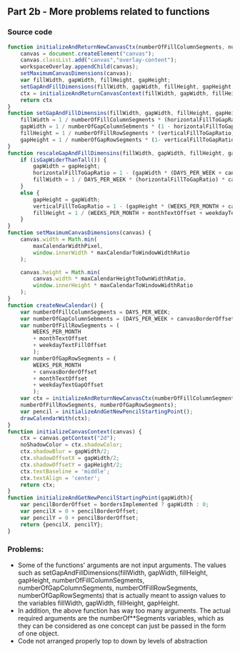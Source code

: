 ## Part 2b - More problems related to functions

### Source code

```javascript
function initializeAndReturnNewCanvasCtx(numberOfFillColumnSegments, numberOfGapColumnSebments, numberOfFillRowSegments, numberOfGapRowSegments) {
    canvas = document.createElement("canvas");
    canvas.classList.add("canvas","overlay-content");
    workspaceOverlay.appendChild(canvas);
    setMaximumCanvasDimensions(canvas);
    var fillWidth, gapWidth, fillHeight, gapHeight;
    setGapAndFillDimensions(fillWidth, gapWidth, fillHeight, gapHeight, numberOfFillColumnSegments, numberOfGapColumnSebments, numberOfFillRowSegments, numberOfGapRowSegments);
    ctx = initializeAndReturnCanvasContext(fillWidth, gapWidth, fillHeight, gapHeight);
    return ctx
}
function setGapAndFillDimensins(fillWidth, gapWidth, fillHeight, gapHeight) {
    fillWidth = 1 / numberOfFillColumnSegments * (horizontalFillToGapRatio) * canvas.width;
    gapWidth = 1 / numberOfGapColumnSebments * (1 - horizontalFillToGapRatio) * canvas.width;
    fillHeight = 1 / numberOfFillRowSegments * (verticalFillToGapRatio) * canvas.height;
    gapHeight = 1 / numberOfGapRowSegments * (1- verticalFillToGapRatio) * canvas.height;
}
function rescaleGapAndFillDimensins(fillWidth, gapWidth, fillHeight, gapHeight) {
    if (isGapWiderThanTall()) {
        gapWidth = gapHeight;
        horizontalFillToGapRatio = 1 - (gapWidth * (DAYS_PER_WEEK + canvasBorderOffset) / canvas.width);
        fillWidth = 1 / DAYS_PER_WEEK * (horizontalFillToGapRatio) * canvas.width;
    }
    else {
        gapHeight = gapWidth;
        verticalFillToGapRatio = 1 - (gapHeight * (WEEKS_PER_MONTH + canvasBorderOffset + monthTextOffset + weekdayTextGapOffset) / canvas.height);
        fillHeight = 1 / (WEEKS_PER_MONTH + monthTextOffset + weekdayTextGapOffset) * (verticalFillToGapRatio) * canvas.height;
    } 
}
function setMaximumCanvasDimensions(canvas) {
    canvas.width = Math.min(
        maxCalendarWidthPixel,
        window.innerWidth * maxCalendarToWindowWidthRatio
    );

    canvas.height = Math.min(
        canvas.width * maxCalendarHeightToOwnWidthRatio,
        window.innerHeight * maxCalendarToWindowWidthRatio
    );
}
function createNewCalendar() {
    var numberOfFillColumnSegments = DAYS_PER_WEEK;
    var numberOfGapColumnSebments = (DAYS_PER_WEEK + canvasBorderOffset);
    var numberOfFillRowSegments = (
        WEEKS_PER_MONTH
        + monthTextOffset
        + weekdayTextFillOffset
        );
    var numberOfGapRowSegments = (
        WEEKS_PER_MONTH
        + canvasBorderOffset 
        + monthTextOffset 
        + weekdayTextGapOffset
        );
    var ctx = initializeAndReturnNewCanvasCtx(numberOfFillColumnSegments, numberOfGapColumnSebments,
    numberOfFillRowSegments, numberOfGapRowSegments);
    var pencil = initializeAndGetNewPencilStartingPoint();
    drawCalendarWith(ctx);
}
function initializeCanvasContext(canvas) {
    ctx = canvas.getContext("2d");
    noShadowColor = ctx.shadowColor;
    ctx.shadowBlur = gapWidth/2;
    ctx.shadowOffsetX = gapWidth/2;
    ctx.shadowOffsetY = gapHeight/2;
    ctx.textBaseline = 'middle';
    ctx.textAlign = 'center';
    return ctx;
}
function initializeAndGetNewPencilStartingPoint(gapWidth){
    var pencilBorderOffset = bordersImplemented ? gapWidth : 0;
    var pencilX = 0 + pencilBorderOffset;
    var pencilY = 0 + pencilBorderOffset;
    return {pencilX, pencilY};
}
```

### Problems:
- Some of the functions' arguments are not input arguments. The values such as setGapAndFillDimensions(fillWidth, gapWidth, fillHeight, gapHeight, numberOfFillColumnSegments, numberOfGapColumnSegments, numberOfFillRowSegments, numberOfGapRowSegments) that is actually meant to assign values to the variables fillWidth, gapWidth, fillHeight, gapHeight.
- In addition, the above function has way too many arguments. The actual required arguments are the numberOf**Segments variables, which as they can be considered as one concept can just be passed in the form of one object.
- Code not arranged properly top to down by levels of abstraction
